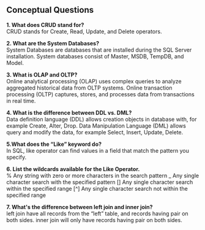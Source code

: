 ## Conceptual Questions

**1. What does CRUD stand for?**    
CRUD stands for Create, Read, Update, and Delete operators.

**2. What are the System Databases?**  
System Databases are databases that are installed during the SQL Server installation. System databases consist of Master, MSDB, TempDB, and Model.   

**3. What is OLAP and OLTP?**  
Online analytical processing (OLAP) uses complex queries to analyze aggregated historical data from OLTP systems. Online transaction processing (OLTP) captures, stores, and processes data from transactions in real time. 

**4. What is the difference between DDL vs. DML?**  
Data definition language (DDL) allows creation objects in database with, for example Create, Alter, Drop.
Data Manipulation Language (DML) allows query and modify the data, for example Select, Insert, Update, Delete.

**5.What does the “Like” keyword do?**  
In SQL,  like operator can find values in a field that match the pattern you specify.

**6. List the wildcards available for the Like Operator.**  
%  Any string with zero or more characters in the search pattern
_  Any single character search with the specified pattern
[] Any single character search within the specified range
[^] Any single character search not within the specified range

**7. What's the difference between left join and inner join?**  
left join have all records from the “left” table, and records having pair on both sides.
inner join will only have records having pair on both sides.